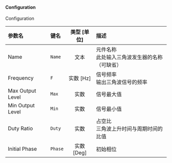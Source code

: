 <!--
DO NOT EDIT THIS FILE DIRECTLY.
This file is generated by tools/comp-docs.js.
All changes will be overwritten by regeneration.
-->

<slot class="model-parameters">

#### Configuration

Configuration

| 参数名 | 键名 | 类型 [单位] | 描述 |
|:------ |:---- |:-----------:|:---- |
| Name | `Name` | 文本 | 元件名称<br>此处输入三角波发生器的名称（可缺省） |
| Frequency | `F` | 实数 [Hz] | 信号频率<br>输出三角波信号的频率 |
| Max Output Level | `Max` | 实数 | 信号最大值 |
| Min Output Level | `Min` | 实数 | 信号最小值 |
| Duty Ratio | `Duty` | 实数 | 占空比<br>三角波上升时间与周期时间的比值 |
| Initial Phase | `Phase` | 实数 [Deg] | 初始相位 |


</slot>
